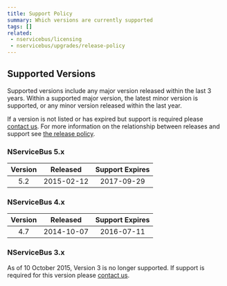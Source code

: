 ```yaml
---
title: Support Policy
summary: Which versions are currently supported
tags: []
related:
 - nservicebus/licensing
 - nservicebus/upgrades/release-policy
---
```


## Supported Versions

Supported versions include any major version released within the last 3 years. Within a supported major version, the latest minor version is supported, or any minor version released within the last year.

If a version is not listed or has expired but support is required please [contact us](http://particular.net/contactus). For more information on the relationship between releases and support see [the release policy](/nservicebus/upgrades/release-policy.md).


### NServiceBus 5.x

|  Version  | Released        | Support Expires |
|:---------:|-----------------|:---------------:|
|   5.2   | 2015-02-12      |   2017-09-29    |


### NServiceBus 4.x

|  Version  | Released        | Support Expires |
|:---------:|-----------------|:---------------:|
|   4.7   | 2014-10-07      |   2016-07-11    |


### NServiceBus 3.x

As of 10 October 2015, Version 3 is no longer supported. If support is required for this version please [contact us](http://particular.net/contactus).
